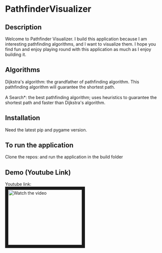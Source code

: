 # PathfinderVisualizer

Description
-----------
Welcome to Pathfinder Visualizer. I build this application because I am interesting pathfinding algorithms, and I want to visualize them. I hope you find fun and enjoy playing round with this application as much as I enjoy building it.

Algorithms
-----
Dijkstra's algorithm: the grandfather of pathfinding algorithm. This pathfinding algorithm will guarantee the shortest path.
<br><br>
A Search*: the best pathfinding algorithm; uses heuristics to guarantee the shortest path and faster than Dijkstra's algorithm.

Installation
-----------------------------------
Need the latest pip and pygame version.

To run the application
----------------------
Clone the repos:
and run the application in the build folder

Demo (Youtube Link)
-------------------
Youtube link: <br/>
<a href="https://youtu.be/FsD2F3UxaL4" target="_blank" rel="noreferrer noopener">
 <img src="https://img.youtube.com/vi/FsD2F3UxaL4/default.jpg" alt="Watch the video" width="240" height="180" border="10" />
</a>




